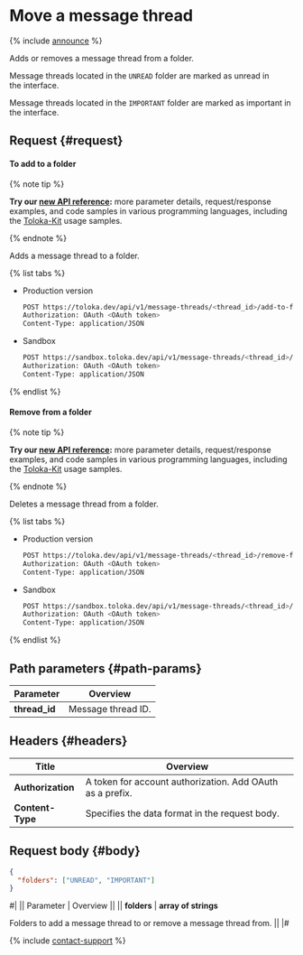 # Move a message thread

{% include [announce](../_includes/announce.md) %}

Adds or removes a message thread from a folder.

Message threads located in the `UNREAD` folder are marked as unread in the interface.

Message threads located in the `IMPORTANT` folder are marked as important in the interface.

## Request {#request}

#### To add to a folder

{% note tip %}

**Try our [new API reference](https://toloka.ai/docs/api/api-reference/#post-/message-threads/-id-/add-to-folders):** more parameter details, request/response examples, and code samples in various programming languages, including the [Toloka-Kit](../../toloka-kit/index.md) usage samples.

{% endnote %}

Adds a message thread to a folder.

{% list tabs %}

- Production version

    ```bash
    POST https://toloka.dev/api/v1/message-threads/<thread_id>/add-to-folders
    Authorization: OAuth <OAuth token>
    Content-Type: application/JSON
    ```

- Sandbox

    ```bash
    POST https://sandbox.toloka.dev/api/v1/message-threads/<thread_id>/add-to-folders
    Authorization: OAuth <OAuth token>
    Content-Type: application/JSON
    ```

{% endlist %}

#### Remove from a folder

{% note tip %}

**Try our [new API reference](https://toloka.ai/docs/api/api-reference/#post-/message-threads/-id-/remove-from-folders):** more parameter details, request/response examples, and code samples in various programming languages, including the [Toloka-Kit](../../toloka-kit/index.md) usage samples.

{% endnote %}

Deletes a message thread from a folder.

{% list tabs %}

- Production version

    ```bash
    POST https://toloka.dev/api/v1/message-threads/<thread_id>/remove-from-folders
    Authorization: OAuth <OAuth token>
    Content-Type: application/JSON
    ```

- Sandbox

    ```bash
    POST https://sandbox.toloka.dev/api/v1/message-threads/<thread_id>/remove-from-folders
    Authorization: OAuth <OAuth token>
    Content-Type: application/JSON
    ```

{% endlist %}

## Path parameters {#path-params}

Parameter | Overview
----- | -----
**thread_id** | Message thread ID.

## Headers {#headers}

Title | Overview
----- | -----
**Authorization** | A token for account authorization. Add OAuth as a prefix.
**Content-Type** | Specifies the data format in the request body.

## Request body {#body}

```json
{
  "folders": ["UNREAD", "IMPORTANT"]
}
```

#|
|| Parameter | Overview ||
|| **folders** | **array of strings**

Folders to add a message thread to or remove a message thread from. ||
|#

{% include [contact-support](../../guide/_includes/contact-support.md) %}